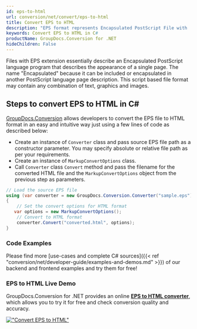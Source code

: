 ```yaml
---
id: eps-to-html
url: conversion/net/convert/eps-to-html
title: Convert EPS to HTML
description: "EPS format represents Encapsulated PostScript File with .eps extension. Learn how to convert EPS to HTML file programmatically in C# language using GroupDocs.Conversion for .NET library."
keywords: Convert EPS to HTML in C#
productName: GroupDocs.Conversion for .NET
hideChildren: False
---
```


Files with EPS extension essentially describe an Encapsulated PostScript language program that describes the appearance of a single page. The name "Encapsulated" because it can be included or encapsulated in another PostScript language page description. This script based file format may contain any combination of text, graphics and images.

## Steps to convert EPS to HTML in C#

[GroupDocs.Conversion](https://products.groupdocs.com/conversion/net) allows developers to convert the EPS file to HTML format in an easy and intuitive way just using a few lines of code as described below:

* Create an instance of `Converter` class and pass source EPS file path as a constructor parameter. You may specify absolute or relative file path as per your requirements. 
* Create an instance of `MarkupConvertOptions` class.
* Call `Converter` class `Convert` method and pass the filename for the converted HTML file and the `MarkupConvertOptions` object from the previous step as parameters.

```csharp
// Load the source EPS file
using (var converter = new GroupDocs.Conversion.Converter("sample.eps"))
{
    // Set the convert options for HTML format
   var options = new MarkupConvertOptions();
    // Convert to HTML format
    converter.Convert("converted.html", options);
}
```

### Code Examples

Please find more [use-cases and complete C# sources]({{< ref "conversion/net/developer-guide/examples-and-demos.md" >}}) of our backend and frontend examples and try them for free!

### EPS to HTML Live Demo

GroupDocs.Conversion for .NET provides an online [**EPS to HTML converter**](https://products.groupdocs.app/conversion/eps-to-html), which allows you to try it for free and check conversion quality and accuracy.

[!["Convert EPS to HTML"](conversion/net/images/convert-to-html/convert-eps-to-html.png)](https://products.groupdocs.app/conversion/eps-to-html)